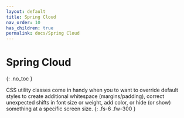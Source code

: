 ```yaml
---
layout: default
title: Spring Cloud
nav_order: 10
has_children: true
permalink: docs/Spring Cloud
---
```


# Spring Cloud
{: .no_toc }

CSS utility classes come in handy when you to want to override default styles to create additional whitespace (margins/padding), correct unexpected shifts in font size or weight, add color, or hide (or show) something at a specific screen size.
{: .fs-6 .fw-300 }
